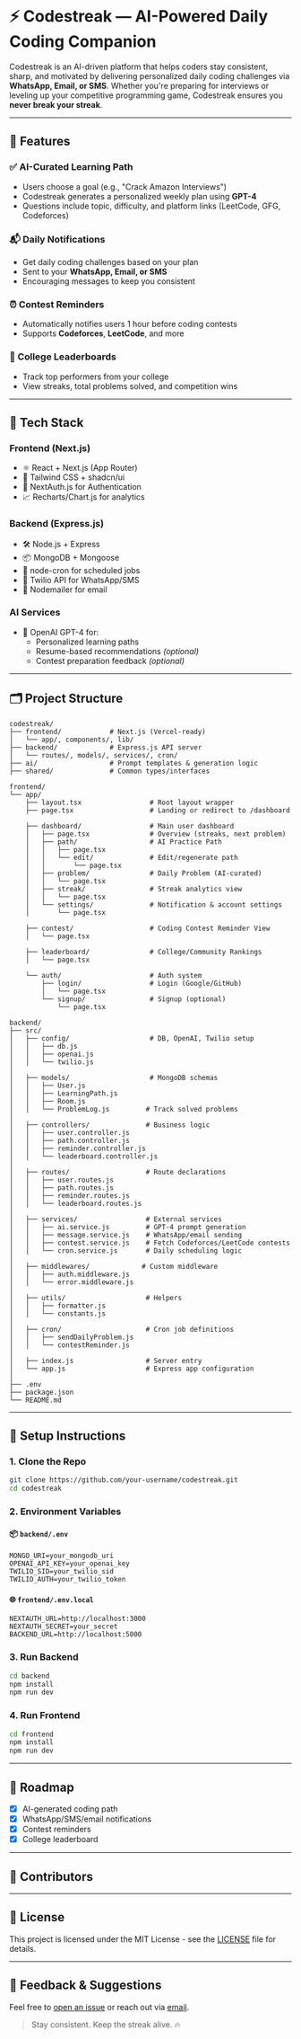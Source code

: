 # ⚡ Codestreak — AI-Powered Daily Coding Companion

Codestreak is an AI-driven platform that helps coders stay consistent, sharp, and motivated by delivering personalized daily coding challenges via **WhatsApp, Email, or SMS**. Whether you're preparing for interviews or leveling up your competitive programming game, Codestreak ensures you **never break your streak**.

---

## 🚀 Features

### ✅ AI-Curated Learning Path
- Users choose a goal (e.g., "Crack Amazon Interviews")
- Codestreak generates a personalized weekly plan using **GPT-4**
- Questions include topic, difficulty, and platform links (LeetCode, GFG, Codeforces)

### 📬 Daily Notifications
- Get daily coding challenges based on your plan
- Sent to your **WhatsApp, Email, or SMS**
- Encouraging messages to keep you consistent

### ⏰ Contest Reminders
- Automatically notifies users 1 hour before coding contests
- Supports **Codeforces**, **LeetCode**, and more

### 🏫 College Leaderboards
- Track top performers from your college
- View streaks, total problems solved, and competition wins

---

## 🧠 Tech Stack

### Frontend (Next.js)
- ⚛️ React + Next.js (App Router)
- 🎨 Tailwind CSS + shadcn/ui
- 🔐 NextAuth.js for Authentication
- 📈 Recharts/Chart.js for analytics

### Backend (Express.js)
- 🛠️ Node.js + Express
- 📦 MongoDB + Mongoose
- 🔁 node-cron for scheduled jobs
- 🔔 Twilio API for WhatsApp/SMS
- 📧 Nodemailer for email

### AI Services
- 🤖 OpenAI GPT-4 for:
  - Personalized learning paths
  - Resume-based recommendations *(optional)*
  - Contest preparation feedback *(optional)*

---

## 🗂️ Project Structure

```
codestreak/
├── frontend/            # Next.js (Vercel-ready)
│   └── app/, components/, lib/
├── backend/             # Express.js API server
│   └── routes/, models/, services/, cron/
├── ai/                  # Prompt templates & generation logic
├── shared/              # Common types/interfaces
```
```
frontend/
└── app/
    ├── layout.tsx                 # Root layout wrapper
    ├── page.tsx                   # Landing or redirect to /dashboard

    ├── dashboard/                 # Main user dashboard
    │   ├── page.tsx               # Overview (streaks, next problem)
    │   ├── path/                  # AI Practice Path
    │   │   ├── page.tsx
    │   │   └── edit/              # Edit/regenerate path
    │   │       └── page.tsx
    │   ├── problem/               # Daily Problem (AI-curated)
    │   │   └── page.tsx
    │   ├── streak/                # Streak analytics view
    │   │   └── page.tsx
    │   └── settings/              # Notification & account settings
    │       └── page.tsx

    ├── contest/                   # Coding Contest Reminder View
    │   └── page.tsx

    ├── leaderboard/               # College/Community Rankings
    │   └── page.tsx

    └── auth/                      # Auth system
        ├── login/                 # Login (Google/GitHub)
        │   └── page.tsx
        └── signup/                # Signup (optional)
            └── page.tsx

```
```
backend/
├── src/
│   ├── config/                    # DB, OpenAI, Twilio setup
│   │   ├── db.js
│   │   ├── openai.js
│   │   └── twilio.js
│
│   ├── models/                    # MongoDB schemas
│   │   ├── User.js
│   │   ├── LearningPath.js
│   │   ├── Room.js
│   │   └── ProblemLog.js         # Track solved problems
│
│   ├── controllers/              # Business logic
│   │   ├── user.controller.js
│   │   ├── path.controller.js
│   │   ├── reminder.controller.js
│   │   └── leaderboard.controller.js
│
│   ├── routes/                   # Route declarations
│   │   ├── user.routes.js
│   │   ├── path.routes.js
│   │   ├── reminder.routes.js
│   │   └── leaderboard.routes.js
│
│   ├── services/                 # External services
│   │   ├── ai.service.js         # GPT-4 prompt generation
│   │   ├── message.service.js    # WhatsApp/email sending
│   │   ├── contest.service.js    # Fetch Codeforces/LeetCode contests
│   │   └── cron.service.js       # Daily scheduling logic
│
│   ├── middlewares/             # Custom middleware
│   │   ├── auth.middleware.js
│   │   └── error.middleware.js
│
│   ├── utils/                    # Helpers
│   │   ├── formatter.js
│   │   └── constants.js
│
│   ├── cron/                     # Cron job definitions
│   │   ├── sendDailyProblem.js
│   │   └── contestReminder.js
│
│   ├── index.js                  # Server entry
│   └── app.js                    # Express app configuration
│
├── .env
├── package.json
└── README.md

```

---

## 🔧 Setup Instructions

### 1. Clone the Repo
```bash
git clone https://github.com/your-username/codestreak.git
cd codestreak
```

### 2. Environment Variables

#### 📦 `backend/.env`
```env
MONGO_URI=your_mongodb_uri
OPENAI_API_KEY=your_openai_key
TWILIO_SID=your_twilio_sid
TWILIO_AUTH=your_twilio_token
```

#### 🌐 `frontend/.env.local`
```env
NEXTAUTH_URL=http://localhost:3000
NEXTAUTH_SECRET=your_secret
BACKEND_URL=http://localhost:5000
```

### 3. Run Backend
```bash
cd backend
npm install
npm run dev
```

### 4. Run Frontend
```bash
cd frontend
npm install
npm run dev
```

---

## 📅 Roadmap

- [x] AI-generated coding path
- [x] WhatsApp/SMS/email notifications
- [x] Contest reminders
- [x] College leaderboard

---

## 🙌 Contributors

---

## 📄 License

This project is licensed under the MIT License - see the [LICENSE](LICENSE) file for details.

---

## 💬 Feedback & Suggestions

Feel free to [open an issue](https://github.com/your-username/codestreak/issues) or reach out via [email](mailto:skarmveer1201@gmail.com).

> Stay consistent. Keep the streak alive. 🔥
